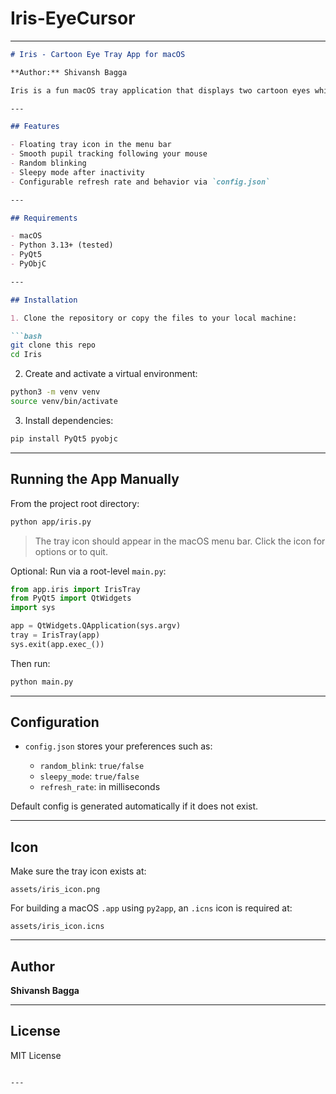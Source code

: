 # Iris-EyeCursor

---

````markdown
# Iris - Cartoon Eye Tray App for macOS

**Author:** Shivansh Bagga

Iris is a fun macOS tray application that displays two cartoon eyes which follow your mouse cursor in real-time. The eyes can blink randomly and enter a "sleepy mode" after inactivity.  

---

## Features

- Floating tray icon in the menu bar
- Smooth pupil tracking following your mouse
- Random blinking
- Sleepy mode after inactivity
- Configurable refresh rate and behavior via `config.json`

---

## Requirements

- macOS
- Python 3.13+ (tested)
- PyQt5
- PyObjC

---

## Installation

1. Clone the repository or copy the files to your local machine:

```bash
git clone this repo
cd Iris
````

2. Create and activate a virtual environment:

```bash
python3 -m venv venv
source venv/bin/activate
```

3. Install dependencies:

```bash
pip install PyQt5 pyobjc
```

---

## Running the App Manually

From the project root directory:

```bash
python app/iris.py
```

> The tray icon should appear in the macOS menu bar. Click the icon for options or to quit.

Optional: Run via a root-level `main.py`:

```python
from app.iris import IrisTray
from PyQt5 import QtWidgets
import sys

app = QtWidgets.QApplication(sys.argv)
tray = IrisTray(app)
sys.exit(app.exec_())
```

Then run:

```bash
python main.py
```

---

## Configuration

* `config.json` stores your preferences such as:

  * `random_blink`: `true/false`
  * `sleepy_mode`: `true/false`
  * `refresh_rate`: in milliseconds

Default config is generated automatically if it does not exist.

---

## Icon

Make sure the tray icon exists at:

```
assets/iris_icon.png
```

For building a macOS `.app` using `py2app`, an `.icns` icon is required at:

```
assets/iris_icon.icns
```

---

## Author

**Shivansh Bagga**

---

## License

MIT License

```

---
